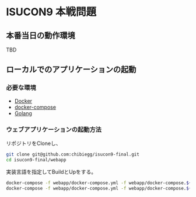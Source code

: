 # ISUCON9 本戦問題


## 本番当日の動作環境

TBD

## ローカルでのアプリケーションの起動

### 必要な環境

- [Docker](https://www.docker.com/)
- [docker-compose](https://docs.docker.com/compose/)
- [Golang](https://golang.org/)

### ウェブアプリケーションの起動方法

リポジトリをCloneし、

```bash
git clone git@github.com:chibiegg/isucon9-final.git
cd isucon9-final/webapp
```

実装言語を指定してBuildとUpをする。

```bash
docker-compose -f webapp/docker-compose.yml -f webapp/docker-compose.${LANGUAGE}.yaml build
docker-compose -f webapp/docker-compose.yml -f webapp/docker-compose.${LANGUAGE}.yaml up
```
